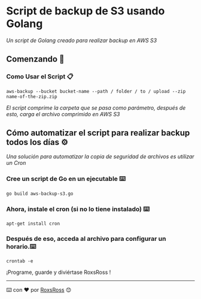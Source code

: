 # Script de backup de S3 usando Golang

_Un script de Golang creado para realizar backup en AWS S3_

## Comenzando 🚀

### Como Usar el Script 📋

```
aws-backup --bucket bucket-name --path / folder / to / upload --zip name-of-the-zip.zip
```

_El script comprime la carpeta que se pasa como parámetro, después de esto, carga el archivo comprimido en AWS S3_

## Cómo automatizar el script para realizar backup todos los días ⚙️

_Una solución para automatizar la copia de seguridad de archivos es utilizar un Cron_

### Cree un script de Go en un ejecutable ⌨️
```
go build aws-backup-s3.go
```

### Ahora, instale el cron (si no lo tiene instalado) ⌨️
```
apt-get install cron
```
### Después de eso, acceda al archivo para configurar un horario.⌨️

```
crontab -e
```

¡Programe, guarde y diviértase RoxsRoss !

---
⌨️ con ❤️ por [RoxsRoss](https://github.com/roxsross) 😊